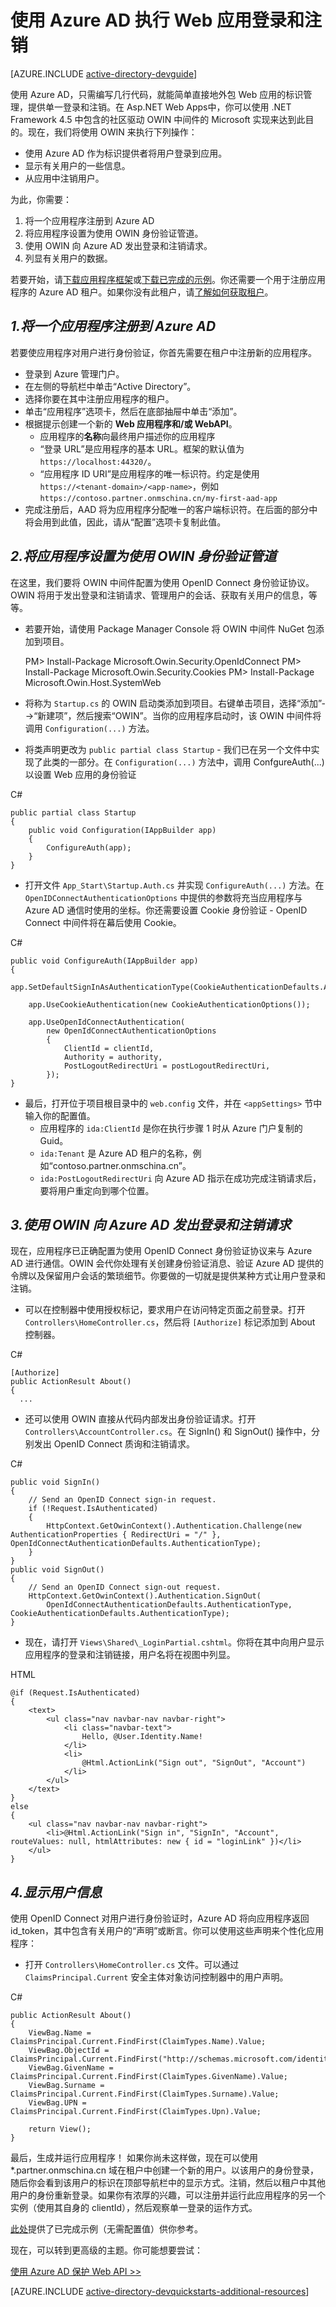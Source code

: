 <properties
	pageTitle="Azure AD .NET 入门 | Azure"
	description="如何生成一个与 Azure AD 集成以支持登录的 .NET MVC Web 应用。"
	services="active-directory"
	documentationCenter=".net"
	authors="dstrockis"
	manager="mbaldwin"
	editor=""/>

<tags
	ms.service="active-directory"
	ms.workload="identity"
	ms.tgt_pltfrm="na"
	ms.devlang="dotnet"
	ms.topic="article"
	ms.date="09/16/2016"
	ms.author="dastrock"
	wacn.date="10/17/2016"/>

# 使用 Azure AD 执行 Web 应用登录和注销

[AZURE.INCLUDE [active-directory-devguide](../../includes/active-directory-devguide.md)]

使用 Azure AD，只需编写几行代码，就能简单直接地外包 Web 应用的标识管理，提供单一登录和注销。在 Asp.NET Web Apps中，你可以使用 .NET Framework 4.5 中包含的社区驱动 OWIN 中间件的 Microsoft 实现来达到此目的。现在，我们将使用 OWIN 来执行下列操作：
-	使用 Azure AD 作为标识提供者将用户登录到应用。
-	显示有关用户的一些信息。
-	从应用中注销用户。

为此，你需要：

1. 将一个应用程序注册到 Azure AD
2. 将应用程序设置为使用 OWIN 身份验证管道。
3. 使用 OWIN 向 Azure AD 发出登录和注销请求。
4. 列显有关用户的数据。

若要开始，请[下载应用程序框架](https://github.com/AzureADQuickStarts/WebApp-OpenIdConnect-DotNet/archive/skeleton.zip)或[下载已完成的示例](https://github.com/AzureADQuickStarts/WebApp-OpenIdConnect-DotNet/archive/complete.zip)。你还需要一个用于注册应用程序的 Azure AD 租户。如果你没有此租户，请[了解如何获取租户](/documentation/articles/active-directory-howto-tenant/)。

## *1.将一个应用程序注册到 Azure AD*
若要使应用程序对用户进行身份验证，你首先需要在租户中注册新的应用程序。

- 登录到 Azure 管理门户。
- 在左侧的导航栏中单击“Active Directory”。
- 选择你要在其中注册应用程序的租户。
- 单击“应用程序”选项卡，然后在底部抽屉中单击“添加”。
- 根据提示创建一个新的 **Web 应用程序和/或 WebAPI**。
    - 应用程序的**名称**向最终用户描述你的应用程序
    -	“登录 URL”是应用程序的基本 URL。框架的默认值为 `https://localhost:44320/`。
    - “应用程序 ID URI”是应用程序的唯一标识符。约定是使用 `https://<tenant-domain>/<app-name>`，例如 `https://contoso.partner.onmschina.cn/my-first-aad-app`
- 完成注册后，AAD 将为应用程序分配唯一的客户端标识符。在后面的部分中将会用到此值，因此，请从“配置”选项卡复制此值。

## *2.将应用程序设置为使用 OWIN 身份验证管道*
在这里，我们要将 OWIN 中间件配置为使用 OpenID Connect 身份验证协议。OWIN 将用于发出登录和注销请求、管理用户的会话、获取有关用户的信息，等等。

-	若要开始，请使用 Package Manager Console 将 OWIN 中间件 NuGet 包添加到项目。

		
	PM> Install-Package Microsoft.Owin.Security.OpenIdConnect
	PM> Install-Package Microsoft.Owin.Security.Cookies
	PM> Install-Package Microsoft.Owin.Host.SystemWeb


-	将称为 `Startup.cs` 的 OWIN 启动类添加到项目。右键单击项目，选择“添加”-->“新建项”，然后搜索“OWIN”。当你的应用程序启动时，该 OWIN 中间件将调用 `Configuration(...)` 方法。
-	将类声明更改为 `public partial class Startup` - 我们已在另一个文件中实现了此类的一部分。在 `Configuration(...)` 方法中，调用 ConfgureAuth(...) 以设置 Web 应用的身份验证

C#

	public partial class Startup
	{
	    public void Configuration(IAppBuilder app)
	    {
	        ConfigureAuth(app);
	    }
	}


-	打开文件 `App_Start\Startup.Auth.cs` 并实现 `ConfigureAuth(...)` 方法。在 `OpenIDConnectAuthenticationOptions` 中提供的参数将充当应用程序与 Azure AD 通信时使用的坐标。你还需要设置 Cookie 身份验证 - OpenID Connect 中间件将在幕后使用 Cookie。

C#

	public void ConfigureAuth(IAppBuilder app)
	{
	    app.SetDefaultSignInAsAuthenticationType(CookieAuthenticationDefaults.AuthenticationType);

	    app.UseCookieAuthentication(new CookieAuthenticationOptions());

	    app.UseOpenIdConnectAuthentication(
	        new OpenIdConnectAuthenticationOptions
	        {
	            ClientId = clientId,
	            Authority = authority,
	            PostLogoutRedirectUri = postLogoutRedirectUri,
	        });
	}


-	最后，打开位于项目根目录中的 `web.config` 文件，并在 `<appSettings>` 节中输入你的配置值。
    -	应用程序的 `ida:ClientId` 是你在执行步骤 1 时从 Azure 门户复制的 Guid。
    -	`ida:Tenant` 是 Azure AD 租户的名称，例如“contoso.partner.onmschina.cn”。
    -	`ida:PostLogoutRedirectUri` 向 Azure AD 指示在成功完成注销请求后，要将用户重定向到哪个位置。

## *3.使用 OWIN 向 Azure AD 发出登录和注销请求*
现在，应用程序已正确配置为使用 OpenID Connect 身份验证协议来与 Azure AD 进行通信。OWIN 会代你处理有关创建身份验证消息、验证 Azure AD 提供的令牌以及保留用户会话的繁琐细节。你要做的一切就是提供某种方式让用户登录和注销。

- 可以在控制器中使用授权标记，要求用户在访问特定页面之前登录。打开 `Controllers\HomeController.cs`，然后将 `[Authorize]` 标记添加到 About 控制器。

C#

	[Authorize]
	public ActionResult About()
	{
	  ...


-	还可以使用 OWIN 直接从代码内部发出身份验证请求。打开 `Controllers\AccountController.cs`。在 SignIn() 和 SignOut() 操作中，分别发出 OpenID Connect 质询和注销请求。

C#

	public void SignIn()
	{
	    // Send an OpenID Connect sign-in request.
	    if (!Request.IsAuthenticated)
	    {
	        HttpContext.GetOwinContext().Authentication.Challenge(new AuthenticationProperties { RedirectUri = "/" }, OpenIdConnectAuthenticationDefaults.AuthenticationType);
	    }
	}
	public void SignOut()
	{
	    // Send an OpenID Connect sign-out request.
	    HttpContext.GetOwinContext().Authentication.SignOut(
	        OpenIdConnectAuthenticationDefaults.AuthenticationType, CookieAuthenticationDefaults.AuthenticationType);
	}


-	现在，请打开 `Views\Shared\_LoginPartial.cshtml`。你将在其中向用户显示应用程序的登录和注销链接，用户名将在视图中列显。

HTML

	@if (Request.IsAuthenticated)
	{
	    <text>
	        <ul class="nav navbar-nav navbar-right">
	            <li class="navbar-text">
	                Hello, @User.Identity.Name!
	            </li>
	            <li>
	                @Html.ActionLink("Sign out", "SignOut", "Account")
	            </li>
	        </ul>
	    </text>
	}
	else
	{
	    <ul class="nav navbar-nav navbar-right">
	        <li>@Html.ActionLink("Sign in", "SignIn", "Account", routeValues: null, htmlAttributes: new { id = "loginLink" })</li>
	    </ul>
	}


## *4.显示用户信息*
使用 OpenID Connect 对用户进行身份验证时，Azure AD 将向应用程序返回 id\_token，其中包含有关用户的“声明”或断言。你可以使用这些声明来个性化应用程序：

- 打开 `Controllers\HomeController.cs` 文件。可以通过 `ClaimsPrincipal.Current` 安全主体对象访问控制器中的用户声明。

C#

	public ActionResult About()
	{
	    ViewBag.Name = ClaimsPrincipal.Current.FindFirst(ClaimTypes.Name).Value;
	    ViewBag.ObjectId = ClaimsPrincipal.Current.FindFirst("http://schemas.microsoft.com/identity/claims/objectidentifier").Value;
	    ViewBag.GivenName = ClaimsPrincipal.Current.FindFirst(ClaimTypes.GivenName).Value;
	    ViewBag.Surname = ClaimsPrincipal.Current.FindFirst(ClaimTypes.Surname).Value;
	    ViewBag.UPN = ClaimsPrincipal.Current.FindFirst(ClaimTypes.Upn).Value;
	
	    return View();
	}


最后，生成并运行应用程序！ 如果你尚未这样做，现在可以使用 *.partner.onmschina.cn 域在租户中创建一个新的用户。以该用户的身份登录，随后你会看到该用户的标识在顶部导航栏中的显示方式。注销，然后以租户中其他用户的身份重新登录。如果你有浓厚的兴趣，可以注册并运行此应用程序的另一个实例（使用其自身的 clientId），然后观察单一登录的运作方式。

[此处](https://github.com/AzureADQuickStarts/WebApp-OpenIdConnect-DotNet/archive/complete.zip)提供了已完成示例（无需配置值）供你参考。

现在，可以转到更高级的主题。你可能想要尝试：

[使用 Azure AD 保护 Web API >>](/documentation/articles/active-directory-devquickstarts-webapi-dotnet/)

[AZURE.INCLUDE [active-directory-devquickstarts-additional-resources](../../includes/active-directory-devquickstarts-additional-resources.md)]
 

<!---HONumber=Mooncake_1010_2016-->
